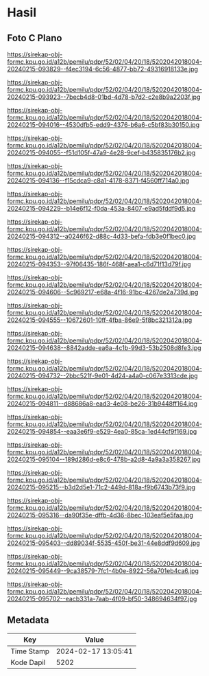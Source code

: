 # Hasil

## Foto C Plano

https://sirekap-obj-formc.kpu.go.id/a12b/pemilu/pdpr/52/02/04/20/18/5202042018004-20240215-093829--f4ec3194-6c56-4877-bb72-49316918133e.jpg

https://sirekap-obj-formc.kpu.go.id/a12b/pemilu/pdpr/52/02/04/20/18/5202042018004-20240215-093923--7becb4d8-01bd-4d78-b7d2-c2e8b9a2203f.jpg

https://sirekap-obj-formc.kpu.go.id/a12b/pemilu/pdpr/52/02/04/20/18/5202042018004-20240215-094016--4530dfb5-edd9-4376-b6a6-c5bf83b30150.jpg

https://sirekap-obj-formc.kpu.go.id/a12b/pemilu/pdpr/52/02/04/20/18/5202042018004-20240215-094055--f51d105f-47a9-4e28-9cef-b435835176b2.jpg

https://sirekap-obj-formc.kpu.go.id/a12b/pemilu/pdpr/52/02/04/20/18/5202042018004-20240215-094136--f15cdca9-c8a1-4178-8371-f4560ff714a0.jpg

https://sirekap-obj-formc.kpu.go.id/a12b/pemilu/pdpr/52/02/04/20/18/5202042018004-20240215-094229--b14e6f12-f0da-453a-8407-e9ad5fddf9d5.jpg

https://sirekap-obj-formc.kpu.go.id/a12b/pemilu/pdpr/52/02/04/20/18/5202042018004-20240215-094312--a0246f62-d88c-4d33-befa-fdb3e0f1bec0.jpg

https://sirekap-obj-formc.kpu.go.id/a12b/pemilu/pdpr/52/02/04/20/18/5202042018004-20240215-094353--97f06435-186f-468f-aea1-c6d71f13d79f.jpg

https://sirekap-obj-formc.kpu.go.id/a12b/pemilu/pdpr/52/02/04/20/18/5202042018004-20240215-094606--5c969217-e68a-4f16-91bc-4267de2a739d.jpg

https://sirekap-obj-formc.kpu.go.id/a12b/pemilu/pdpr/52/02/04/20/18/5202042018004-20240215-094555--10672601-10ff-4fba-86e9-5f8bc321312a.jpg

https://sirekap-obj-formc.kpu.go.id/a12b/pemilu/pdpr/52/02/04/20/18/5202042018004-20240215-094638--8842adde-ea6a-4c1b-99d3-53b2508d8fe3.jpg

https://sirekap-obj-formc.kpu.go.id/a12b/pemilu/pdpr/52/02/04/20/18/5202042018004-20240215-094732--2bbc521f-9e01-4d24-a4a0-c067e3313cde.jpg

https://sirekap-obj-formc.kpu.go.id/a12b/pemilu/pdpr/52/02/04/20/18/5202042018004-20240215-094811--d88686a8-ead3-4e08-be26-31b9448ff164.jpg

https://sirekap-obj-formc.kpu.go.id/a12b/pemilu/pdpr/52/02/04/20/18/5202042018004-20240215-094854--eaa3e6f9-e529-4ea0-85ca-1ed44cf9f169.jpg

https://sirekap-obj-formc.kpu.go.id/a12b/pemilu/pdpr/52/02/04/20/18/5202042018004-20240215-095104--189d286d-e8c6-478b-a2d8-4a9a3a358267.jpg

https://sirekap-obj-formc.kpu.go.id/a12b/pemilu/pdpr/52/02/04/20/18/5202042018004-20240215-095215--b3d2d5e1-71c2-449d-818a-f9b6743b73f9.jpg

https://sirekap-obj-formc.kpu.go.id/a12b/pemilu/pdpr/52/02/04/20/18/5202042018004-20240215-095316--da90f35e-dffb-4d36-8bec-103eaf5e5faa.jpg

https://sirekap-obj-formc.kpu.go.id/a12b/pemilu/pdpr/52/02/04/20/18/5202042018004-20240215-095403--dd89034f-5535-450f-be31-44e8ddf9d609.jpg

https://sirekap-obj-formc.kpu.go.id/a12b/pemilu/pdpr/52/02/04/20/18/5202042018004-20240215-095449--9ca38579-7fc1-4b0e-8922-56a701eb4ca6.jpg

https://sirekap-obj-formc.kpu.go.id/a12b/pemilu/pdpr/52/02/04/20/18/5202042018004-20240215-095702--eacb331a-7aab-4f09-bf50-348694634f97.jpg


## Metadata

| Key        | Value               |
| ---------- | ------------------- |
| Time Stamp | 2024-02-17 13:05:41 |
| Kode Dapil | 5202                |



